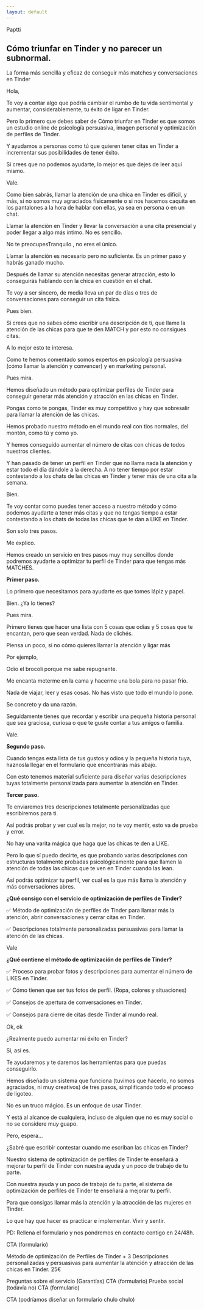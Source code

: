 ```yaml
---
layout: default
---
```


Paptti

## Cómo triunfar en Tinder y no parecer un subnormal.

La forma más sencilla y eficaz de conseguir más matches y conversaciones en Tinder

Hola,

Te voy a contar algo que podría cambiar el rumbo de tu vida sentimental y aumentar, considerablemente, tu éxito de ligar en Tinder.

Pero lo primero que debes saber de Cómo triunfar en Tinder es que somos un estudio online de psicología persuasiva, imagen personal y optimización de perfiles de Tinder.

Y ayudamos a personas como tú que quieren tener citas en Tinder a incrementar sus posibilidades de tener éxito.

Si crees que no podemos ayudarte, lo mejor es que dejes de leer aquí mismo.

Vale.

Como bien sabrás, llamar la atención de una chica en Tinder es difícil, y más, si no somos muy agraciados físicamente o si nos hacemos caquita en los pantalones a la hora de hablar con ellas, ya sea en persona o en un chat.

Llamar la atención en Tinder y llevar la conversación a una cita presencial y  poder llegar a algo más íntimo. No es sencillo.

No te preocupesTranquilo , no eres el único.

Llamar la atención es necesario pero no suficiente. Es un primer paso y habrás ganado mucho.

Después de llamar su atención necesitas generar atracción, esto lo conseguirás hablando con la chica en cuestión en el chat.

Te voy a ser sincero, de media lleva un par de días o tres de conversaciones para conseguir un cita física.

Pues bien.

Si crees que no sabes cómo escribir una descripción de tí, que llame la atención de las chicas para que te den MATCH y por esto no consigues citas.

A lo mejor esto te interesa.

Como te hemos comentado somos expertos en psicología persuasiva (cómo llamar la atención y convencer) y en marketing personal.

Pues mira.

Hemos diseñado un método para optimizar perfiles de Tinder para conseguir generar más atención y atracción en las chicas en Tinder.

Pongas como te pongas, Tinder es muy competitivo y hay que sobresalir para llamar la atención de las chicas.

Hemos probado nuestro método en el mundo real con tios normales, del montón, como tú y como yo.

Y hemos conseguido aumentar el número de citas con chicas de todos nuestros clientes.

Y han pasado de tener un perfil en Tinder que no llama nada la atención y estar todo el día dándole a la derecha. A no tener tiempo por estar contestando a los chats de las chicas en Tinder y tener más de una cita a la semana.

Bien.

Te voy contar como puedes tener acceso a nuestro método y cómo podemos ayudarte a tener más citas y que no tengas tiempo a estar contestando a los chats de todas las chicas que te dan a LIKE en Tinder.

Son solo tres pasos.

Me explico.

Hemos creado un servicio en tres pasos muy muy sencillos donde podremos ayudarte a optimizar tu perfil de Tinder para que tengas más MATCHES.

**Primer paso.**

Lo primero que necesitamos para ayudarte es que tomes lápiz y papel.

Bien. ¿Ya lo tienes?

Pues mira.

Primero tienes que hacer una lista con 5 cosas que odias y 5 cosas que te encantan, pero que sean verdad. Nada de clichés.

Piensa un poco, si no cómo quieres llamar la atención y ligar más

Por ejemplo,

Odio el brocoli porque me sabe repugnante.

Me encanta meterme en la cama y hacerme una bola para no pasar frío.

Nada de viajar, leer y esas cosas. No has visto que todo el mundo lo pone.

Se concreto y da una razón.

Seguidamente tienes que recordar y escribir una pequeña historia personal que sea graciosa, curiosa o que te guste contar a tus amigos o familia.

Vale.

**Segundo paso.**

Cuando tengas esta lista de tus gustos y odios y la pequeña historia tuya, haznosla llegar en el formulario que encontrarás más abajo.

Con esto tenemos material suficiente para diseñar varias descripciones tuyas totalmente personalizada para aumentar la atención en Tinder.

**Tercer paso.**

Te enviaremos tres descripciones totalmente personalizadas que escribiremos para ti.

Así podrás probar y ver cual es la mejor, no te voy mentir, esto va de prueba y error.

No hay una varita mágica que haga que las chicas te den a LIKE.

Pero lo que sí puedo decirte, es que probando varias descripciones con estructuras totalmente probadas psicológicamente para que llamen la atención de todas las chicas que te ven en Tinder cuando las lean.

Así podrás optimizar tu perfil, ver cual es la que más llama la atención y más conversaciones abres.

**¿Qué consigo con el servicio de optimización de perfiles de Tinder?**

✅ Método de optimización de perfiles de Tinder para llamar más la atención, abrir conversaciones y cerrar citas en Tinder.

✅ Descripciones totalmente personalizadas persuasivas para llamar la atención de las chicas.

Vale

**¿Qué contiene el método de optimización de perfiles de Tinder?**

✅ Proceso para probar fotos y descripciones para aumentar el número de LIKES en Tinder.

✅ Cómo tienen que ser tus fotos de perfil. (Ropa, colores y situaciones)

✅ Consejos de apertura de conversaciones en Tinder.

✅ Consejos para cierre de citas desde Tinder al mundo real.

Ok, ok

¿Realmente puedo aumentar mi éxito en Tinder?

Si, así es.

Te ayudaremos y te daremos las herramientas para que puedas conseguirlo.

Hemos diseñado un sistema que funciona (tuvimos que hacerlo, no somos agraciados, ni muy creativos) de tres pasos, simplificando todo el proceso de ligoteo.

No es un truco mágico. Es un enfoque de usar Tinder.

Y está al alcance de cualquiera, incluso de alguien que no es muy social o no se considere muy guapo.

Pero, espera…

¿Sabré que escribir contestar cuando me escriban las chicas en Tinder?

Nuestro sistema de optimización de perfiles de Tinder te enseñará a mejorar tu perfil de Tinder con nuestra ayuda y un poco de trabajo de tu parte.

Con nuestra ayuda y un poco de trabajo de tu parte, el sistema de optimización de perfiles de Tinder te enseñará a mejorar tu perfil.

Para que consigas llamar más la atención y la atracción de las mujeres en Tinder.

Lo que hay que hacer es practicar e implementar. Vivir y sentir.

PD: Rellena el formulario y nos pondremos en contacto contigo en 24/48h.

CTA (formulario)

Método de optimización de Perfiles de Tinder + 3 Descripciones personalizadas y persuasivas para aumentar la atención y atracción de las chicas en Tinder.
25€

Preguntas sobre el servicio (Garantías)
CTA (formulario)
Prueba social (todavía no)
CTA (formulario)

CTA (podríamos diseñar un formulario chulo chulo)

